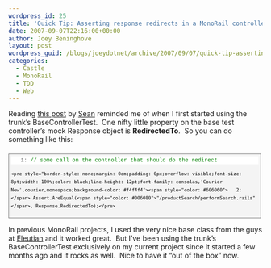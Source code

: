 ```yaml
---
wordpress_id: 25
title: 'Quick Tip: Asserting response redirects in a MonoRail controller test'
date: 2007-09-07T22:16:00+00:00
author: Joey Beninghove
layout: post
wordpress_guid: /blogs/joeydotnet/archive/2007/09/07/quick-tip-asserting-response-redirects-in-a-monorail-controller-test.aspx
categories:
  - Castle
  - MonoRail
  - TDD
  - Web
---
```

Reading [this post](http://schambers.wordpress.com/2007/09/04/testing-monorail-controllers-from-castles-trunk/trackback/) by [Sean](http://schambers.wordpress.com/) reminded me of when I first started using the trunk&#8217;s BaseControllerTest.&nbsp; One nifty little property on the base test controller&#8217;s mock Response object is **RedirectedTo**.&nbsp; So you can do something like this:

<div style="border: 1px solid gray;margin: 20px 0px 10px;padding: 4px;overflow: auto;font-size: 8pt;width: 97.5%;cursor: text;line-height: 12pt;font-family: consolas,'Courier New',courier,monospace;background-color: #f4f4f4">
  <div style="border-style: none;padding: 0px;overflow: visible;font-size: 8pt;width: 100%;color: black;line-height: 12pt;font-family: consolas,'Courier New',courier,monospace;background-color: #f4f4f4">
    <pre style="border-style: none;margin: 0em;padding: 0px;overflow: visible;font-size: 8pt;width: 100%;color: black;line-height: 12pt;font-family: consolas,'Courier New',courier,monospace;background-color: white"><span style="color: #606060">   1:</span> <span style="color: #008000">// some call on the controller that should do the redirect</span></pre>
    
    <pre style="border-style: none;margin: 0em;padding: 0px;overflow: visible;font-size: 8pt;width: 100%;color: black;line-height: 12pt;font-family: consolas,'Courier New',courier,monospace;background-color: #f4f4f4"><span style="color: #606060">   2:</span> Assert.AreEqual(<span style="color: #006080">"/productSearch/performSearch.rails"</span>, Response.RedirectedTo);</pre>
  </div>
</div>

In previous MonoRail projects, I used the very nice base class from the guys at [Eleutian](http://blog.eleutian.com/) and it worked great.&nbsp; But I&#8217;ve been using the trunk&#8217;s BaseControllerTest exclusively on my current project since it started a few months ago and it rocks as well.&nbsp; Nice to have it &#8220;out of the box&#8221; now.